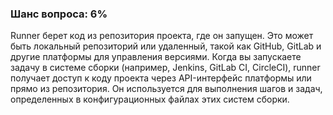 ### Шанс вопроса: 6%

Runner берет код из репозитория проекта, где он запущен. Это может быть локальный репозиторий или удаленный, такой как GitHub, GitLab и другие платформы для управления версиями. Когда вы запускаете задачу в системе сборки (например, Jenkins, GitLab CI, CircleCI), runner получает доступ к коду проекта через API-интерфейс платформы или прямо из репозитория. Он используется для выполнения шагов и задач, определенных в конфигурационных файлах этих систем сборки.